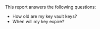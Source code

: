 This report answers the following questions:

- How old are my key vault keys?
- When will my key expire?
